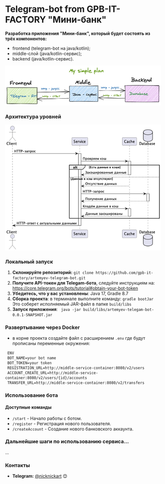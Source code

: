 # Telegram-bot from GPB-IT-FACTORY "Мини-банк"

__Разработка приложения "Мини-банк", который будет состоять из трёх компонентов:__

- frontend (telegram-bot на java/kotlin);
- middle-слой (java/kotlin-сервис);
- backend (java/kotlin-сервис).

![Схема1](src/main/resources/static/img/image1.png)

### Архитектура уровней

![Схема2](src/main/resources/static/img/image2.png)

### Локальный запуск 
1. __Склонируйте репозиторий:__
  ```git clone https://github.com/gpb-it-factory/artemyev-telegram-bot.git ```
2. __Получите API-токен для Telegam-бота__, следуйте инструкциям на: <https://core.telegram.org/bots/tutorial#obtain-your-bot-token>
3. __Убедитесь, что у вас установлены__: Java 17, Gradle 8.7
4. __Сборка проекта__: в терминале выполните команду:  ``` gradle bootJar ``` Это соберет исполняемый JAR-файл в папке `build/libs`
5. __Запуск приложения__: ``` java -jar build/libs/artemyev-telegam-bot-0.0.1-SNAPSHOT.jar```

### Развертывание через Docker
- в корне проекта создайте файл с расширением `.env` где будут прописаны переменные окружения:
 ````
  ENV
  BOT_NAME=your bot name
  BOT_TOKEN=your token
  REGISTRATION_URL=http://middle-service-container:8080/v2/users
  ACCOUNT_CREATE_URL=http://middle-service-container:8080/v2/users/{id}/accounts
  TRANSFER_URL=http://middle-service-container:8080/v2/transfers
  ````

### Использование бота

#### Доступные команды

- `/start` - Начало работы с ботом.
- `/register` - Регистрация нового пользователя.
- `/createAccount` - Создание нового банковского аккаунта.

### Дальнейшие шаги по использованию сервиса...
...
### Контакты

- **Telegram:** [@nicknickart](https://t.me/nicknickart)   :blush:

